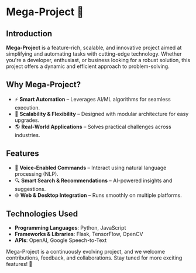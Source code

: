 # Mega-Project 🚀

## Introduction

**Mega-Project** is a feature-rich, scalable, and innovative project aimed at simplifying and automating tasks with cutting-edge technology. Whether you're a developer, enthusiast, or business looking for a robust solution, this project offers a dynamic and efficient approach to problem-solving.

## Why Mega-Project?  

- ⚡ **Smart Automation** – Leverages AI/ML algorithms for seamless execution.  
- 🔧 **Scalability & Flexibility** – Designed with modular architecture for easy upgrades.  
- 🌎 **Real-World Applications** – Solves practical challenges across industries.  

## Features  

- 🎯 **Voice-Enabled Commands** – Interact using natural language processing (NLP).  
- 🔍 **Smart Search & Recommendations** – AI-powered insights and suggestions.  
- 🌐 **Web & Desktop Integration** – Runs smoothly on multiple platforms.  

## Technologies Used  

- **Programming Languages**: Python, JavaScript  
- **Frameworks & Libraries**: Flask, TensorFlow, OpenCV  
- **APIs**: OpenAI, Google Speech-to-Text  

Mega-Project is a continuously evolving project, and we welcome contributions, feedback, and collaborations. Stay tuned for more exciting features! 🚀  

